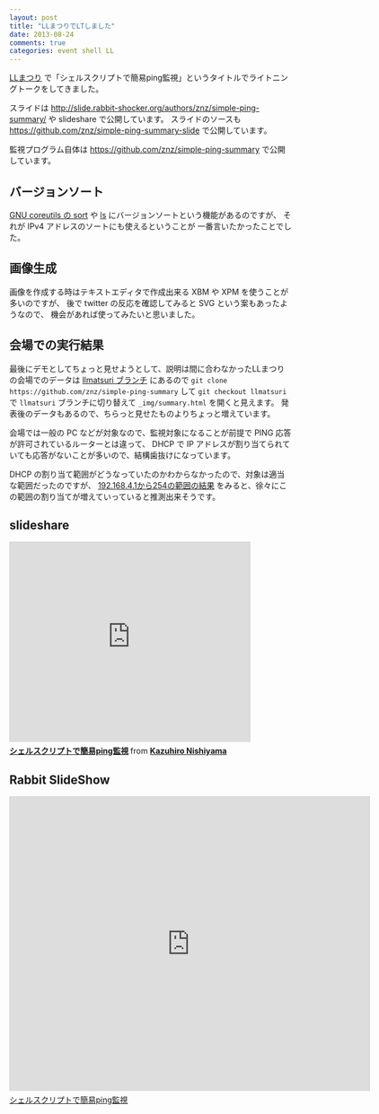 ```yaml
---
layout: post
title: "LLまつりでLTしました"
date: 2013-08-24
comments: true
categories: event shell LL
---
```

[LLまつり](http://ll.jus.or.jp/2013/) で「シェルスクリプトで簡易ping監視」というタイトルでライトニングトークをしてきました。

<!--more-->

スライドは http://slide.rabbit-shocker.org/authors/znz/simple-ping-summary/ や slideshare で公開しています。
スライドのソースも https://github.com/znz/simple-ping-summary-slide で公開しています。

監視プログラム自体は https://github.com/znz/simple-ping-summary で公開しています。

## バージョンソート

[GNU coreutils の sort](http://linuxjm.sourceforge.jp/html/GNU_coreutils/man1/sort.1.html)
や
[ls](http://linuxjm.sourceforge.jp/html/GNU_coreutils/man1/ls.1.html)
にバージョンソートという機能があるのですが、
それが IPv4 アドレスのソートにも使えるということが
一番言いたかったことでした。

## 画像生成

画像を作成する時はテキストエディタで作成出来る XBM や XPM を使うことが多いのですが、
後で twitter の反応を確認してみると SVG という案もあったようなので、
機会があれば使ってみたいと思いました。

## 会場での実行結果

最後にデモとしてちょっと見せようとして、説明は間に合わなかったLLまつりの会場でのデータは [llmatsuri ブランチ](https://github.com/znz/simple-ping-summary/tree/llmatsuri) にあるので `git clone https://github.com/znz/simple-ping-summary` して `git checkout llmatsuri` で `llmatsuri` ブランチに切り替えて `_img/summary.html` を開くと見えます。
発表後のデータもあるので、ちらっと見せたものよりちょっと増えています。

会場では一般の PC などが対象なので、監視対象になることが前提で PING 応答が許可されているルーターとは違って、 DHCP で IP アドレスが割り当てられていても応答がないことが多いので、結構歯抜けになっています。

DHCP の割り当て範囲がどうなっていたのかわからなかったので、対象は適当な範囲だったのですが、 [192.168.4.1から254の範囲の結果](https://github.com/znz/simple-ping-summary/blob/llmatsuri/_img/192.168.4/20130824.png) をみると、徐々にこの範囲の割り当てが増えていっていると推測出来そうです。

## slideshare

<iframe src="http://www.slideshare.net/slideshow/embed_code/25545146" width="427" height="356" frameborder="0" marginwidth="0" marginheight="0" scrolling="no" style="border:1px solid #CCC;border-width:1px 1px 0;margin-bottom:5px" allowfullscreen webkitallowfullscreen mozallowfullscreen> </iframe> <div style="margin-bottom:5px"> <strong> <a href="https://www.slideshare.net/znzjp/simple-ping-summary" title="シェルスクリプトで簡易ping監視" target="_blank">シェルスクリプトで簡易ping監視</a> </strong> from <strong><a href="http://www.slideshare.net/znzjp" target="_blank">Kazuhiro Nishiyama</a></strong> </div>

## Rabbit SlideShow

<iframe src="http://slide.rabbit-shocker.org/authors/znz/simple-ping-summary/viewer.html"
        width="640" height="524"
        frameborder="0"
        marginwidth="0"
        marginheight="0"
        scrolling="no"
        style="border: 1px solid #ccc; border-width: 1px 1px 0; margin-bottom: 5px"
        allowfullscreen> </iframe>
<div style="margin-bottom: 5px">
  <a href="http://slide.rabbit-shocker.org/authors/znz/simple-ping-summary/" title="シェルスクリプトで簡易ping監視">シェルスクリプトで簡易ping監視</a>
</div>

